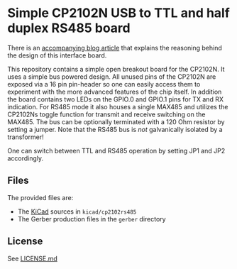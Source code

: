 # Simple CP2102N USB to TTL and half duplex RS485 board

There is an [accompanying blog article](https://www.tspi.at/2023/05/27/cp2102basics.html) 
that explains the reasoning behind the design of this interface board.

This repository contains a simple open breakout board for the CP2102N. It uses
a simple bus powered design. All unused pins of the CP2102N are exposed via a
16 pin pin-header so one can easily access them to experiment with the more advanced
features of the chip itself. In addition the board contains two LEDs on the GPIO.0
and GPIO.1 pins for TX and RX indication. For RS485 mode it also houses a single
MAX485 and utilizes the CP2102Ns toggle function for transmit and receive switching
on the MAX485. The bus can be optionally terminated with a 120 Ohm resistor by
setting a jumper. Note that the RS485 bus is _not_ galvanically isolated by a
transformer!

One can switch between TTL and RS485 operation by setting JP1 and JP2 accordingly.

## Files

The provided files are:

* The [KiCad](https://www.kicad.org/) sources in ```kicad/cp2102rs485```
* The Gerber production files in the ```gerber``` directory

## License

See [LICENSE.md](./LICENSE.md)